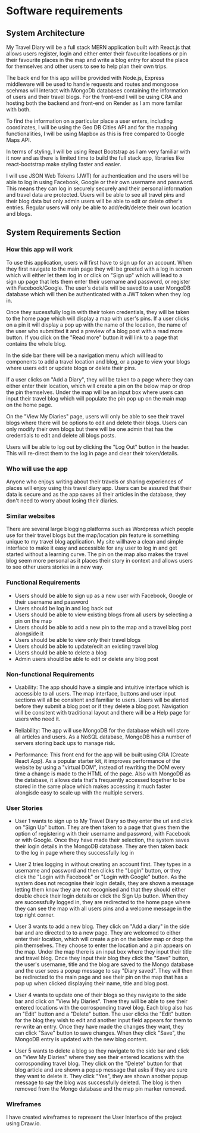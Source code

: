 # Software requirements


## System Architecture


My Travel Diary will be a full stack MERN application built with React.js that allows users register, login and either enter their favourite locations or pin their favourite places in the map and write a blog entry for about the place for themselves and other users to see to help plan their own trips. 

The back end for this app will be provided with Node.js, Express middleware will be used to handle requests and routes and mongoose scehmas will interact with MongoDb databases containing the information of users and their travel blogs. For the front-end I will be using CRA and hosting both the backend and front-end on Render as I am more familar with both. 

To find the information on a particular place a user enters, including coordinates, I will be using the Geo DB Cities API and for the mapping functionalities, I will be using Mapbox as this is free compared to Google Maps API.

In terms of styling, I will be using React Bootstrap as I am very familiar with it now and as there is limited time to build the full stack app, libraries like react-bootstrap make styling faster and easier.

I will use JSON Web Tokens (JWT) for authentication and the users will be able to log in using Facebook, Google or their own username and password. This means they can log in securely securely and their personal information and travel data are protected. Users will be able to see all travel pins and their blog data but only admin users will be able to edit or delete other's entries. Regular users will only be able to add/edit/delete their own location and blogs.



## System Requirements Section


### How this app will work

To use this application, users will first have to sign up for an account. When they first navigate to the main page they will be greeted with a log in screen which will either let them log in or click on "Sign up" which will lead to a sign up page that lets them enter their username and password, or register with Facebook/Google. The user's details will be saved to a user MongoDB database which will then be authenticated with a JWT token when they log in. 

Once they sucessfully log in with their token credentials, they will be taken to the home page which will display a map with user's pins. If a user clicks on a pin it will display a pop up with the name of the location, the name of the user who submitted it and a preview of a blog post with a read more button. If you click on the "Read more" button it will link to a page that contains the whole blog.

In the side bar there will be a navigation menu which will lead to components to add a travel location and blog, or a page to view your blogs where users edit or update blogs or delete their pins.

If a user clicks on "Add a Diary", they will be taken to a page where they can either enter their location, which will create a pin on the below map or drop the pin themselves. Under the map will be an input box where users can input their travel blog which will populate the pin pop up on the main map on the home page.

On the "View My Diaries" page, users will only be able to see their travel blogs where there will be options to edit and delete their blogs. Users can only modify their own blogs but there will be one admin that has the credentials to edit and delete all blogs posts.

Users will be able to log out by clicking the "Log Out" button in the header. This will re-direct them to the log in page and clear their token/details.


### Who will use the app
Anyone who enjoys writing about their travels or sharing experiences of places will enjoy using this travel diary app. Users can be assured that their data is secure and as the app saves all their articles in the database, they don't need to worry about losing their diaries.

### Similar websites
There are several large blogging platforms such as Wordpress which people use for their travel blogs but the map/location pin feature is something unique to my travel blog application. My site willhave a clean and simple interface to make it easy and accessible for any user to log in and get started without a learning curve. The pin on the map also makes the travel blog seem more personal as it places their story in context and allows users to see other users stories in a new way.

### Functional Requirements

- Users should be able to sign up as a new user with Facebook, Google or their username and password
- Users should be log in and log back out
- Users should be able to view existing blogs from all users by selecting a pin on the map
- Users should be able to add a new pin to the map and a travel blog post alongside it
- Users should be able to view only their travel blogs
- Users should be able to update/edit an existing travel blog
- Users should be able to delete a blog
- Admin users should be able to edit or delete any blog post


### Non-functional Requirements

- Usability: The app should have a simple and intuitive interface which is accessible to all users. The map interface, buttons and user input sections will all be consitent and familiar to users. Users will be alerted before they submit a blog post or if they delete a blog post. Navigation will be consitent with traditional layout and there will be a Help page for users who need it.

- Reliability: The app will use MongoDB for the database which will store all articles and users. As a NoSQL database, MongoDB has a number of servers storing back ups to manage risk.

- Performance: This front end for the app will be built using CRA (Create React App). As a popular starter kit, it improves performance of the website by using a "virtual DOM", instead of rewriting the DOM every time a change is made to the HTML of the page. Also with MongoDB as the database, it allows data that's frequently accessed together to be stored in the same place which makes accessing it much faster alongisde easy to scale up with the multiple servers.


### User Stories

 - User 1 wants to sign up to My Travel Diary so they enter the url and click on "Sign Up" button. They are then taken to a page that gives them the option of registering with their username and password, with Facebook or with Google. Once they have made their selection, the system saves their login details in the MongoDB database. They are then taken back to the log in page where they successfully log in

- User 2 tries logging in without creating an account first. They types in a username and password and then clicks the "Login" button, or they click the "Login with Facebook" or "Login with Google" button. As the system does not recognise their login details, they are shown a message letting them know they are not recognised and that they should either double check their login details or click the Sign Up button. When they are successfully logged in, they are redirected to the home page where they can see the map with all users pins and a welcome message in the top right corner.

- User 3 wants to add a new blog. They click on "Add a diary" in the side bar and are directed to to a new page. They are welcomed to  either enter their location, which will create a pin on the below map or drop the pin themselves. They choose to enter the location and a pin appears on the map. Under the map there is an input box where they input their title and travel blog. Once they input their blog they click the "Save" button, the user's username, title and the blog are saved to the Mongo database and the user sees a popup message to say "Diary saved". They will then be redirected to the main page and see their pin on the map that has a pop up when clicked displaying their name, title and blog post.

- User 4 wants to update one of their blogs so they navigate to the side bar and click on "View My Diaries". There they will be able to see their entered locations with the corrosponding travel blog. Each blog also has an "Edit" button and a "Delete" button. The user clicks the "Edit" button for the blog they wish to edit and another input field appears for them to re-write an entry. Once they have made the changes they want, they can click "Save" button to save changes. When they click "Save", the MongoDB entry is updated with the new blog content.

- User 5 wants to delete a blog so they navigate to the side bar and click on "View My Diaries" where they see their entered locations with the corrosponding travel blog. They click on the "Delete" button for that blog article and are shown a popup message that asks if they are sure they want to delete it. They click "Yes", they are shown another popup message to say the blog was successfully deleted. The blog is then removed from the Mongo database and the map pin marker removed.



### Wireframes
I have created wireframes to represent the User Interface of the project using Draw.io.
